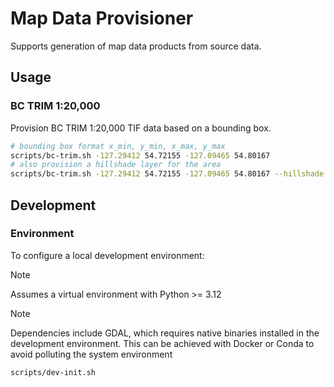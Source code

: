 # Map Data Provisioner

Supports generation of map data products from source data.

## Usage

### BC TRIM 1:20,000

Provision BC TRIM 1:20,000 TIF data based on a bounding box.

```sh
# bounding box format x_min, y_min, x_max, y_max
scripts/bc-trim.sh -127.29412 54.72155 -127.09465 54.80167
# also provision a hillshade layer for the area
scripts/bc-trim.sh -127.29412 54.72155 -127.09465 54.80167 --hillshade
```

## Development

### Environment

To configure a local development environment:

> [!NOTE]
> Assumes a virtual environment with Python >= 3.12

> [!NOTE]
> Dependencies include GDAL, which requires native binaries installed in the development environment. This can be achieved with Docker or Conda to avoid polluting the system environment

```sh
scripts/dev-init.sh
```
